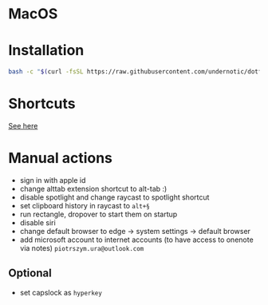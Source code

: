 # MacOS

# Installation

```bash
bash -c "$(curl -fsSL https://raw.githubusercontent.com/undernotic/dotfiles/macos/configure.sh)"
```

# Shortcuts

[See here](https://github.com/UnderNotic/dotfiles/blob/master/CHEATSHEET.md)

# Manual actions

- sign in with apple id
- change alttab extension shortcut to alt-tab :)
- disable spotlight and change raycast to spotlight shortcut
- set clipboard history in raycast to `alt+§`
- run rectangle, dropover to start them on startup
- disable siri
- change default browser to edge -> system settings -> default browser
- add microsoft account to internet accounts (to have access to onenote via notes) `piotrszym.ura@outlook.com`

## Optional

- set capslock as `hyperkey`

